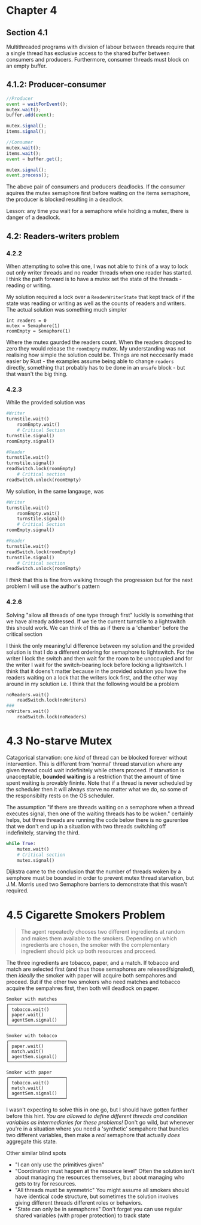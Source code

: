 # Chapter 4

## Section 4.1

Multithreaded programs with division of labour between threads require that a single thread has exclusive access to the shared buffer between consumers and producers. Furthermore, consumer threads must block on an empty buffer.

## 4.1.2: Producer-consumer

```typescript
//Producer
event = waitForEvent();
mutex.wait();
buffer.add(event);

mutex.signal();
items.signal();
```

```typescript
//Consumer
mutex.wait();
items.wait();
event = buffer.get();

mutex.signal();
event.process();
```

The above pair of consumers and producers deadlocks. If the consumer aquires the mutex semaphore first before waiting on the items semaphore, the producer is blocked resulting in a deadlock.

Lesson: any time you wait for a semaphore while holding a mutex, there is danger of a deadlock.

## 4.2: Readers-writers problem

### 4.2.2

When attempting to solve this one, I was not able to think of a way to lock out only writer threads and no reader threads when one reader has started. I think the path forward is to have a mutex set the state of the threads - reading or writing.

My solution required a lock over a `ReaderWriterState` that kept track of if the state was reading or writing as well as the counts of readers and writers. The actual solution was something much simpler

```text
int readers = 0
mutex = Semaphore(1)
roomEmpty = Semaphore(1)
```

Where the mutex gaurded the readers count. When the readers dropped to zero they would release the `roomEmpty` mutex. My understanding was not realising how simple the solution could be. Things are not neccesarily made easier by Rust - the examples assume being able to change `readers` directly, something that probably has to be done in an `unsafe` block - but that wasn't the big thing.

### 4.2.3

While the provided solution was

```python
#Writer
turnstile.wait()
    roomEmpty.wait()
    # Critical Section
turnstile.signal()
roomEmpty.signal()
```

```python
#Reader
turnstile.wait()
turnstile.signal()
readSwitch.lock(roomEmpty)
    # Critical section
readSwitch.unlock(roomEmpty)
```

My solution, in the same langauge, was

```python
#Writer
turnstile.wait()
    roomEmpty.wait()
    turnstile.signal()
    # Critical Section
roomEmpty.signal()
```

```python
#Reader
turnstile.wait()
readSwitch.lock(roomEmpty)
turnstile.signal()
    # Critical section
readSwitch.unlock(roomEmpty)
```

I _think_ that this is fine from walking through the progression but for the next problem I will use the author's pattern

### 4.2.6

Solving "allow all threads of one type through first" luckily is something that we have already addressed. If we tie the current turnstile to a lightswitch this should work. We can think of this as if there is a 'chamber' before the critical section

I think the only meaningful difference between my solution and the provided solution is that I do a different ordering for semaphore to lightswitch. For the writer I lock the switch and then wait for the room to be unoccupied and for the writer I wait for the switch-bearing lock before locking a lightswitch. I think that it doens't matter because in the provided solution you have the readers waiting on a lock that the writers lock first, and the other way around in my solution i.e. I think that the following would be a problem

```python
noReaders.wait()
    readSwitch.lock(noWriters)
###
noWriters.wait()
    readSwitch.lock(noReaders)
```

# 4.3 No-starve Mutex
Catagorical starvation: one _kind_ of thread can be blocked forever without intervention. This is different from 'normal' thread starvation where any given thread could wait indefinitely while others proceed. If starvation is unacceptable, **bounded waiting** is a restriction that the amount of time spent waiting is provably fininte. Note that if a thread is never scheduled by the scheduler then it will always starve no matter what we do, so some of the responsibilty rests on the OS scheduler.

The assumption "if there are threads waiting on a semaphore when a thread executes signal, then one of the waiting threads has to be woken." certainly helps, but three threads are running the code below there is no gaurentee that we don't end up in a situation with two threads switching off indefinitely, starving the third.

```python
while True:
    mutex.wait()
    # Critical section
    mutex.signal()
```

Dijkstra came to the conclusion that the number of threads woken by a semphore must be bounded in order to prevent mutex thread starvation, but J.M. Morris used two Semaphore barriers to demonstrate that this wasn't required.

# 4.5 Cigarette Smokers Problem
> The agent repeatedly chooses two diﬀerent ingredients at random and makes
them available to the smokers. Depending on which ingredients are chosen, the
smoker with the complementary ingredient should pick up both resources and
proceed.

The three ingredients are tobacco, paper, and a match. If tobacco and match are selected first (and thus those semaphores are released/signaled), then _ideally_ the smoker with paper will acquire both sempahores and proceed. But if the other two smokers who need matches and tobacco acquire the sempahres first, then both will deadlock on paper.

```text
Smoker with matches
┌─────────────────────┐
│ tobacco.wait()      │
│ paper.wait()        │
│ agentSem.signal()   │
└─────────────────────┘

Smoker with tobacco
┌─────────────────────┐
│ paper.wait()        │
│ match.wait()        │
│ agentSem.signal()   │
└─────────────────────┘

Smoker with paper
┌─────────────────────┐
│ tobacco.wait()      │
│ match.wait()        │
│ agentSem.signal()   │
└─────────────────────┘
```

I wasn't expecting to solve this in one go, but I should have gotten farther before this hint. _You are allowed to define different threads and condition variables as intermediaries for these problems!_ Don't go wild, but whenever you're in a situation where you need a 'synthetic' sempahore that bundles two different variables, then make a _real_ semaphore that actually _does_ aggregate this state.

Other similar blind spots
- "I can only use the primitives given"
- "Coordination must happen at the resource level"
Often the solution isn't about managing the resources themselves, but about managing who gets to try for resources.
- "All threads must be symmetric"
You might assume all smokers should have identical code structure, but sometimes the solution involves giving different threads different roles or behaviors.
- "State can only be in semaphores"
Don't forget you can use regular shared variables (with proper protection) to track state
